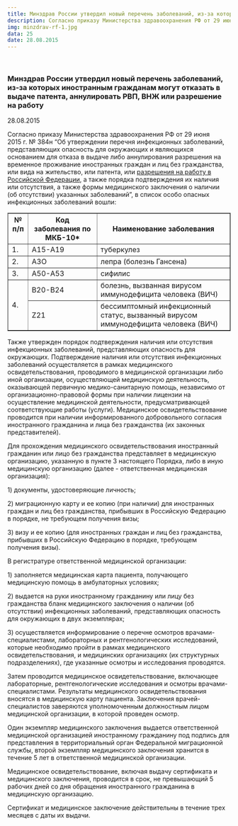 ```yaml
---
title: Минздрав России утвердил новый перечень заболеваний, из-за которых иностранным гражданам могут отказать в выдаче патента, аннулировать РВП, ВНЖ или разрешение на работу
description: Согласно приказу Министерства здравоохранения РФ от 29 июня 2015 г. № 384н “Об утверждении перечня инфекционных заболеваний”, в список особо опасных инфекционных заболеваний вошли...
img: minzdrav-rf-1.jpg
data: 25
date: 28.08.2015
---
```


<div class="row newsdetail">
<div class="md-2">&nbsp;</div>
<div class="md-8 news-detail">
			<article-image
			class="detail_picture"
			border="0"
			src="minzdrav-rf-1.jpg"
			width="800"
			height="600"
			alt="Минздрав России утвердил новый перечень заболеваний, из-за которых иностранным гражданам могут отказать в выдаче патента, аннулировать РВП, ВНЖ или разрешение на работу"
			title="Минздрав России утвердил новый перечень заболеваний, из-за которых иностранным гражданам могут отказать в выдаче патента, аннулировать РВП, ВНЖ или разрешение на работу"
			/></article-image>
				<h3>Минздрав России утвердил новый перечень заболеваний, из-за которых иностранным гражданам могут отказать в выдаче патента, аннулировать РВП, ВНЖ или разрешение на работу</h3>
					<p class="date-news">28.08.2015</p>
	<p>
				<p>
	 Согласно приказу Министерства здравоохранения РФ от 29 июня 2015&nbsp;г. №&nbsp;384н “Об утверждении перечня инфекционных заболеваний, представляющих опасность для окружающих и являющихся основанием для отказа в выдаче либо аннулирования разрешения на временное проживание иностранных граждан и лиц без гражданства, или вида на жительство, или патента, или&nbsp;<a href="http://www.mkcgarant.ru/service/patent/">разрешения на работу в Российской Федерации</a>, а также порядка подтверждения их наличия или отсутствия, а также формы медицинского заключения о наличии (об отсутствии) указанных заболеваний”, в список особо опасных инфекционных заболеваний вошли:
</p>
<table cellpadding="5" border="1">
<tbody>
<tr>
	<th>
		 № п/п &nbsp;&nbsp;
	</th>
	<th>
		 Код заболевания по МКБ-10*
	</th>
	<th>
		 Наименование заболевания
	</th>
</tr>
<tr>
	<td>
		 1.
	</td>
	<td>
		 А15-А19
	</td>
	<td>
		 туберкулез
	</td>
</tr>
<tr>
	<td>
		 2.
	</td>
	<td>
		 А3О
	</td>
	<td>
		 лепра (болезнь Гансена)
	</td>
</tr>
<tr>
	<td>
		 3.
	</td>
	<td>
		 А50-А53
	</td>
	<td>
		 сифилис
	</td>
</tr>
<tr>
	<td rowspan="2">
		 4.
	</td>
	<td>
		 В20-В24
	</td>
	<td>
		 болезнь, вызванная вирусом иммунодефицита человека (ВИЧ)
	</td>
</tr>
<tr>
	<td>
		 Z21
	</td>
	<td>
		 бессимптомный инфекционный статус, вызванный вирусом иммунодефицита человека (ВИЧ)
	</td>
</tr>
</tbody>
</table>
<p>
	 Также утвержден порядок подтверждения наличия или отсутствия инфекционных заболеваний, представляющих опасность для окружающих. Подтверждение наличия или отсутствия инфекционных заболеваний осуществляется в рамках медицинского освидетельствования, проводимого в медицинской организации либо иной организации, осуществляющей медицинскую деятельность, оказывающей первичную медико-санитарную помощь, независимо от организационно-правовой формы при наличии лицензии на осуществление медицинской деятельности, предусматривающей соответствующие работы (услуги). Медицинское освидетельствование проводится при наличии информированного добровольного согласия иностранного гражданина и лица без гражданства (их законных представителей).
</p>
<p>
	 Для прохождения медицинского освидетельствования иностранный гражданин или лицо без гражданства представляет в медицинскую организацию, указанную в пункте 3 настоящего Порядка, либо в иную медицинскую организацию (далее - ответственная медицинская организация):
</p>
<p>
	 1) документы, удостоверяющие личность;
</p>
<p>
	 2) миграционную карту и ее копию (при наличии) для иностранных граждан и лиц без гражданства, прибывших в Российскую Федерацию в порядке, не требующем получения визы;
</p>
<p>
	 3) визу и ее копию (для иностранных граждан и лиц без гражданства, прибывших в Российскую Федерацию в порядке, требующем получения визы).
</p>
<p>
	 В регистратуре ответственной медицинской организации:
</p>
<p>
	 1) заполняется медицинская карта пациента, получающего медицинскую помощь в амбулаторных условиях;
</p>
<p>
	 2) выдается на руки иностранному гражданину или лицу без гражданства бланк медицинского заключения о наличии (об отсутствии) инфекционных заболеваний, представляющих опасность для окружающих в двух экземплярах;
</p>
<p>
	 3) осуществляется информирование о перечне осмотров врачами-специалистами, лабораторных и рентгенологических исследований, которые необходимо пройти в рамках медицинского освидетельствования, и медицинских организациях (их структурных подразделениях), где указанные осмотры и исследования проводятся.
</p>
<p>
	 Затем проводится медицинское освидетельствование, включающее лабораторные, рентгенологические исследования и осмотры врачами-специалистами. Результаты медицинского освидетельствования вносятся в медицинскую карту пациента. Заключения врачей-специалистов заверяются уполномоченным должностным лицом медицинской организации, в которой проведен осмотр.
</p>
<p>
	 Один экземпляр медицинского заключения выдается ответственной медицинской организацией иностранному гражданину под подпись для представления в территориальный орган Федеральной миграционной службы, второй экземпляр медицинского заключения хранится в течение 5 лет в ответственной медицинской организации.
</p>
<p>
	 Медицинское освидетельствование, включая выдачу сертификата и медицинского заключения, проводится в срок, не превышающий 5 рабочих дней со дня обращения иностранного гражданина в медицинскую организацию.
</p>
<p>
	 Сертификат и медицинское заключение действительны в течение трех месяцев с даты их выдачи.
</p>
 <br>
 <br>
 <br>	</p>
</div>
</div>